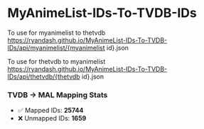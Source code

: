 # MyAnimeList-IDs-To-TVDB-IDs

To use for myanimelist to thetvdb\
https://ryandash.github.io/MyAnimeList-IDs-To-TVDB-IDs/api/myanimelist/{myanimelist id}.json

To use for thetvdb to myanimelist\
https://ryandash.github.io/MyAnimeList-IDs-To-TVDB-IDs/api/thetvdb/{thetvdb id}.json

<!---counts-start--->
### TVDB → MAL Mapping Stats

- ✅ Mapped IDs: **25744**
- ❌ Unmapped IDs: **1659**
<!---counts-end--->
